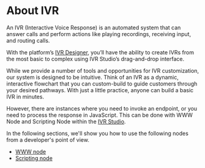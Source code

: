 # About IVR

An IVR (Interactive Voice Response) is an automated system that can answer calls and perform actions like playing recordings, receiving input, and routing calls.

With the platform’s [IVR Designer](https://support.ringcentral.com/engagevoice/admin/voice-admin-intro-ivr-designer.html), you’ll have the ability to create IVRs from the most basic to complex using IVR Studio’s drag-and-drop interface.

While we provide a number of tools and opportunities for IVR customization, our system is designed to be intuitive. Think of an IVR as a dynamic, interactive flowchart that you can custom-build to guide customers through your desired pathways. With just a little practice, anyone can build a basic IVR in minutes.

However, there are instances where you need to invoke an endpoint, or you need to process the response in JavaScript. This can be done with WWW Node and Scripting Node within the [IVR Studio](https://support.ringcentral.com/engagevoice/admin/voice-admin-intro-ivr-studio.html).

In the following sections, we'll show you how to use the following nodes from a developer's point of view.

* [WWW node](www-node.md)
* [Scripting node](scripting-node.md)
